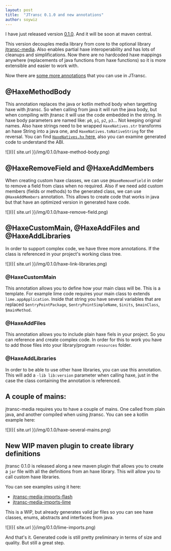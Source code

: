 ```yaml
---
layout: post
title:  "JTransc 0.1.0 and new annotations"
author: soywiz
---
```


I have just released version [0.1.0](https://github.com/jtransc/jtransc/tree/0.1.0). And it will be soon at maven central.

<!--more-->

This version decouples media library from core to the optional library [jtransc-media](https://github.com/jtransc/jtransc-media).
Also enables partial haxe interoperability and has lots of cleanups and simplifications.
Now there are no hardcoded haxe mappings anywhere (replacements of java functions from haxe functions) so it is more extensible
and easier to work with.

Now there are [some more annotations](https://github.com/jtransc/jtransc/tree/0.1.0/jtransc-rt-core/src/jtransc/annotation/haxe) that you can use in JTransc.

## @HaxeMethodBody

This annotation replaces the java or kotlin method body when targetting haxe with jtransc.
So when calling from java it will run the java body, but when compiling with jtransc it will use
the code embedded in the string.
In haxe body parameters are named like: `p0`, `p1`, `p2`, `p3`... Not keeping original names.
Also haxe strings need to be wrapped `HaxeNatives.str` transforms an haxe String into a java one,
and `HaxeNatives.toNativeString` for the reversal.
You can find [`HaxeNatives.hx` here](https://github.com/jtransc/jtransc/blob/0.1.0/jtransc-rt/resources/HaxeNatives.hx), also you can examine generated code to understand the ABI.

![]({{ site.url }}/img/0.1.0/haxe-method-body.png)

## @HaxeRemoveField and @HaxeAddMembers

When creating custom haxe classes, we can use `@HaxeRemoveField` in order to remove a field from class when no required.
Also if we need add custom members (fields or methods) to the generated class, we can use `@HaxeAddMembers` annotation.
This allows to create code that works in java but that have an optimized version in generated haxe code.

![]({{ site.url }}/img/0.1.0/haxe-remove-field.png)

## @HaxeCustomMain, @HaxeAddFiles and @HaxeAddLibraries

In order to support complex code, we have three more annotations.
If the class is referenced in your project's working class tree.

![]({{ site.url }}/img/0.1.0/haxe-link-libraries.png)

### @HaxeCustomMain

This annotation allows you to define how your main class will be. This is a template. For example lime code requires your
main class to extends `lime.appApplication`. Inside that string you have several variables that are replaced
`$entryPointPackage`, `$entryPointSimpleName`, `$inits`, `$mainClass`, `$mainMethod`.

### @HaxeAddFiles

This annotation allows you to include plain haxe fiels in your project. So you can
reference and create complex code. In order for this to work you have to add those files
into your library/program `resources` folder.

### @HaxeAddLibraries

In order to be able to use other haxe libraries, you can use this annotation.
This will add a `-lib lib:version` parameter when calling haxe,
just in the case the class containing the annotation is referenced.

## A couple of mains:

jtransc-media requires you to have a couple of mains.
One called from plain java, and another compiled when using jtransc.
You can see a kotlin example here:

![]({{ site.url }}/img/0.1.0/haxe-several-mains.png)

## New WIP maven plugin to create library definitions

jtransc 0.1.0 is released along a new maven plugin that allows you to create
a `jar` file with all the definitions from an haxe library.
This will allow you to call custom haxe libraries.

You can see examples using it here:

* [jtransc-media-imports-flash](https://github.com/jtransc/jtransc-media/blob/0.1.0/jtransc-media-imports-flash/pom.xml)
* [jtransc-media-imports-lime](https://github.com/jtransc/jtransc-media/blob/0.1.0/jtransc-media-imports-lime/pom.xml)

This is a WIP, but already generates valid jar files so you can see haxe classes, enums, abstracts and interfaces from java.

![]({{ site.url }}/img/0.1.0/lime-imports.png)

And that's it.
Generated code is still pretty preliminary in terms of size and quality.
But still a great step.
